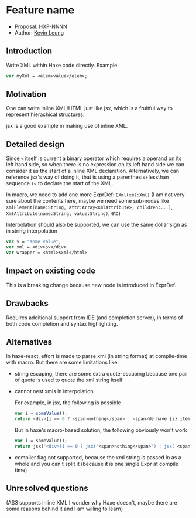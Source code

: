 # Feature name

* Proposal: [HXP-NNNN](NNNN-inline-xml.md)
* Author: [Kevin Leung](https://github.com/kevinresol)

## Introduction

Write XML within Haxe code directly. Example:

```haxe
var myXml = <elem>value</elem>;
```

## Motivation

One can write inline XML/HTML just like jsx, which is a fruitful way to represent hierachical structures.

jsx is a good example in making use of inline XML.

## Detailed design

Since `<` itself is current a binary operator which requires a operand on its left hand side, 
so when there is no expression on its left hand side we can consider it as the start of a inline XML declaration.
Alternatively, we can reference jsx's way of doing it, that is using a parenthesis+lessthan sequence `(<` to declare
the start of the XML.

In macro, we need to add one more ExprDef: `EXml(xml:Xml)` 
(I am not very sure about the contents here, maybe we need some sub-nodes like 
`XmlElement(name:String, attr:Array<XmlAttribute>, children:...)`, `XmlAttribute(name:String, value:String)`, etc)

Interpolation should also be supported, we can use the same dollar sign as in string interpolation 

```haxe
var v = "some value";
var xml = <div>$v</div>
var wrapper = <html>$xml</html>
```

## Impact on existing code

This is a breaking change because new node is introduced in ExprDef.

## Drawbacks

Requires additional support from IDE (and completion server), in terms of both code completion and syntax highlighting.

## Alternatives

In haxe-react, effort is made to parse xml (in string format) at compile-time with macro. But there are some limitations like:

- string escaping, there are some extra quote-escaping because one pair of quote is used to quote the xml string itself
- cannot nest xmls in interpolation
  
  For example, in jsx, the following is possible
  ```js
  var i = someValue();
  return <div>{i == 0 ? <span>nothing</span> : <span>We have {i} items</span>}</div>
  ```
  But in haxe's macro-based solution, the following obviously won't work
  ```haxe
  var i = someValue();
  return jsx('<div>{i == 0 ? jsx('<span>nothing</span>') : jsx('<span>We have {i} items</span>')</div>');
  ```
- compiler flag not supported, because the xml string is passed in as a whole and you can't split it (because it is one single Expr at compile time)

## Unresolved questions

(AS3 supports inline XML I wonder why Haxe doesn't, maybe there are some reasons behind it and I am willing to learn)
